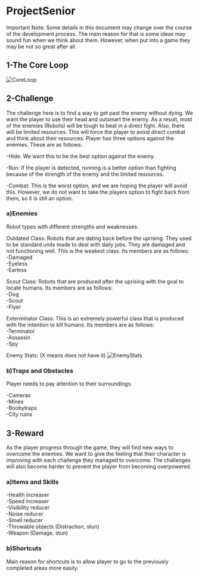 # ProjectSenior

Important Note: Some details in this document may change over the course of the development process. The main reason for that is some ideas may sound fun when we think about them. However, when put into a game they may be not so great after all.

## 1-The Core Loop
![CoreLoop](https://user-images.githubusercontent.com/45337205/160098419-5bb51bd3-2697-4743-a560-8a22690ac3cc.jpeg)
## 2-Challenge
The challenge here is to find a way to get past the enemy without dying. We want the player to use their head and outsmart the enemy. As a result, most of the enemies (Robots) will be tough to beat in a direct fight. Also, there will be limited resources. This will force the player to avoid direct combat and think about their resources. Player has three options against the enemies. These are as follows:

-Hide: We want this to be the best option against the enemy.

-Run: If the player is detected, running is a better option than fighting because of the strength of the enemy and the limited resources.

-Combat: This is the worst option, and we are hoping the player will avoid this. However, we do not want to take the players option to fight back from them, so it is still an option.

### a)Enemies 
Robot types with different strengths and weaknesses.

Outdated Class: Robots that are dating back before the uprising. They used to be standard units made to deal with daily jobs. They are damaged and not functioning well. This is the weakest class. Its members are as follows:
\
-Damaged
\
-Eyeless
\
-Earless

Scout Class: Robots that are produced after the uprising with the goal to locate humans. Its members are as follows:
\
-Dog
\
-Scout
\
-Flyer

Exterminator Class: This is an extremely powerful class that is produced with the intention to kill humans. Its members are as follows:
\
-Terminator
\
-Assassin
\
-Spy

Enemy Stats: (X means does not have it)
![EnemyStats](https://user-images.githubusercontent.com/45337205/160098509-213f4978-8610-48e3-9725-7649e3698230.png)
### b)Traps and Obstacles
Player needs to pay attention to their surroundings.

-Cameras
\
-Mines
\
-Boobytraps
\
-City ruins

## 3-Reward
As the player progress through the game, they will find new ways to overcome the enemies. We want to give the feeling that their character is improving with each challenge they managed to overcome. The challenges will also become harder to prevent the player from becoming overpowered.

### a)Items and Skills
-Health increaser
\
-Speed increaser
\
-Visibility reducer
\
-Noise reducer
\
-Smell reducer
\
-Throwable objects (Distraction, stun)
\
-Weapon (Damage, stun)

### b)Shortcuts
Main reason for shortcuts is to allow player to go to the previously completed areas more easily.
